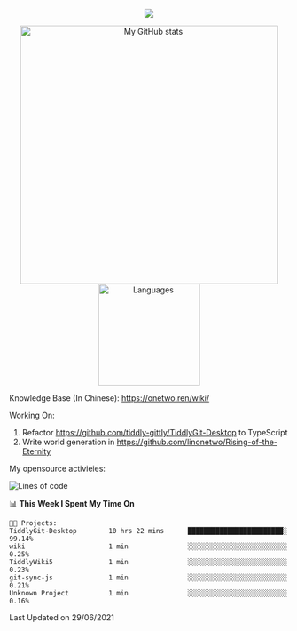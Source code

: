 <a href="https://github.com/linonetwo">
    <p align="center">
        <img src="https://github-profile-trophy.vercel.app/?username=linonetwo&column=7&theme=onedark"/>
    </p>
</a>
<a align="center" href="https://github.com/linonetwo">
  <p align="center">
    <img src="https://github-readme-stats.vercel.app/api?username=linonetwo&show_icons=true&count_private=true" alt="My GitHub stats" width="465"/>
    <img src="https://github-readme-stats.vercel.app/api/top-langs/?username=linonetwo&layout=compact&langs_count=10" alt="Languages" height="183">
  </p>
</a>

Knowledge Base (In Chinese): https://onetwo.ren/wiki/

Working On: 

1. Refactor https://github.com/tiddly-gittly/TiddlyGit-Desktop to TypeScript
1. Write world generation in https://github.com/linonetwo/Rising-of-the-Eternity

My opensource activieies:

<!--START_SECTION:waka-->
![Lines of code](https://img.shields.io/badge/From%20Hello%20World%20I%27ve%20Written-2.5%20million%20lines%20of%20code-blue)

📊 **This Week I Spent My Time On** 

```text
🐱‍💻 Projects: 
TiddlyGit-Desktop        10 hrs 22 mins      ████████████████████████░   99.14% 
wiki                     1 min               ░░░░░░░░░░░░░░░░░░░░░░░░░   0.25% 
TiddlyWiki5              1 min               ░░░░░░░░░░░░░░░░░░░░░░░░░   0.23% 
git-sync-js              1 min               ░░░░░░░░░░░░░░░░░░░░░░░░░   0.21% 
Unknown Project          1 min               ░░░░░░░░░░░░░░░░░░░░░░░░░   0.16%

```


 Last Updated on 29/06/2021
<!--END_SECTION:waka-->

